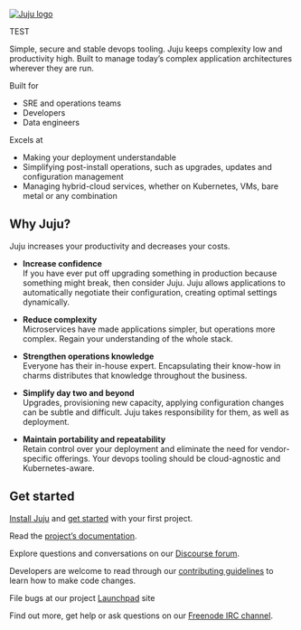 [![Juju logo](doc/juju-logo.png?raw=true)](https://jujucharms.com/)

TEST

Simple, secure and stable devops tooling. 
Juju keeps complexity low and productivity high. 
Built to manage today’s complex application architectures wherever they are run.
 
Built for
- SRE and operations teams
- Developers
- Data engineers

Excels at
- Making your deployment understandable 
- Simplifying post-install operations, such as upgrades, updates and configuration management
- Managing hybrid-cloud services, whether on Kubernetes, VMs, bare metal or any combination

## Why Juju?

Juju increases your productivity and decreases your costs.

- **Increase confidence**  
 If you have ever put off upgrading something in production because something might break, then consider Juju.
 Juju allows applications to automatically negotiate their configuration, creating optimal settings dynamically.


- **Reduce complexity**  
 Microservices have made applications simpler, but operations more complex.
 Regain your understanding of the whole stack.


- **Strengthen operations knowledge**  
 Everyone has their in-house expert.
 Encapsulating their know-how in charms distributes that knowledge throughout the business.


- **Simplify day two and beyond**  
 Upgrades, provisioning new capacity, applying configuration changes can be subtle and difficult.
 Juju takes responsibility for them, as well as deployment.


 - **Maintain portability and repeatability**  
 Retain control over your deployment and eliminate the need for vendor-specific offerings.
 Your devops tooling should be cloud-agnostic and Kubernetes-aware.


## Get started

[Install Juju][] and [get started][] with your first project.

Read the [project’s documentation](https://jaas.ai/docs).

Explore questions and conversations on our [Discourse forum](https://discourse.jujucharms.com/).

Developers are welcome to read through our [contributing guidelines](CONTRIBUTING.md) to learn how to make code changes.

File bugs at our project [Launchpad](https://bugs.launchpad.net/juju/+filebug) site

Find out more, get help or ask questions on our [Freenode IRC channel](https://webchat.freenode.net/#juju).

  [Install Juju]: https://jaas.ai/docs/install
  [get started]: https://jaas.ai/docs/getting-started
